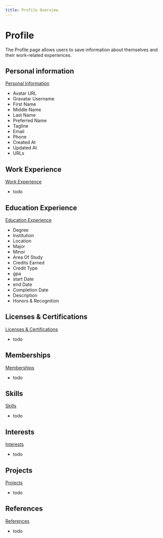 ```yaml
---
title: Profile Overview
---
```


# Profile

The Profile page allows users to save information about themselves and their work-related experiences.


## Personal information

[Personal Information](/profile/personal-information)


* Avatar URL
* Gravatar Username
* First Name
* Middle Name
* Last Name
* Preferred Name
* Tagline
* Email
* Phone
* Created At
* Updated At
* URLs


## Work Experience

[Work Experience](/profile/work-experience)


* todo


## Education Experience

[Education Experience](/profile/education-experience)

* Degree
* Institution
* Location
* Major
* Minor
* Area Of Study
* Credits Earned
* Credit Type
* gpa
* start Date
* end Date
* Completion Date
* Description
* Honors & Recognition


## Licenses & Certifications

[Licenses & Certifications](/profile/licenses-certifications)


* todo


## Memberships

[Memberships](/profile/memberships)


* todo


## Skills

[Skills](/profile/skills)


* todo


## Interests

[Interests](/profile/interests)


* todo


## Projects

[Projects](/profile/projects)


* todo


## References

[References](/profile/references)


* todo

